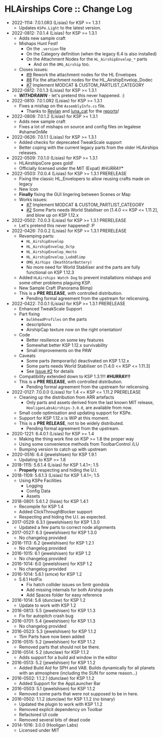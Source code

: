 # HLAirships Core :: Change Log

* 2022-1114: 7.0.1.0R3 (Lisias) for KSP >= 1.3.1
	+ Updates `KSPe.Light` to the latest version.
* 2022-0812: 7.0.1.4 (Lisias) for KSP >= 1.3.1
	+ Adds new sample craft
	+ Mishaps Hunt Fest!
		- On the `.version` file
		- On the Category definition (when the legacy 6.4 is also installed)
		- On the Attachment Nodes for the `HL_AirshipEnvelop_*` parts
			- And on the `OMG_Airship` too.
	+ Closes issues:
		- [#9](https://github.com/net-lisias-ksp/HLAirshipsCore/issues/9) Rework the attachment nodes for the HL Envelopes
		- [#8]([https://github.com/net-lisias-ksp/HLAirshipsCore/issues/8) Fix the attachment nodes for the HL_AirshipEnvelop_Dodec
		- [#7](https://github.com/net-lisias-ksp/HLAirshipsCore/issues/7) Implement MODCAT & CUSTOM_PARTLIST_CATEGORY
* 2022-0812: 7.0.1.3 (Lisias) for KSP >= 1.3.1
	+ ***WITHDRAWN*** - let's pretend this never happened. :)
* 2022-0810: 7.0.1.0R2 (Lisias) for KSP >= 1.3.1
	+ Fixes a mishap on the `AssemblyInfo.cs` file.
		- Thanks to [Reylan](https://forum.kerbalspaceprogram.com/?app=core&module=members&controller=profile&id=222459) and [luna_cat](https://forum.kerbalspaceprogram.com/index.php?/profile/212171-luna_cat/) for the [reports](https://forum.kerbalspaceprogram.com/index.php?/topic/207891-ksp-131-hooligan-labs-airships-core-development-thread-7010-2022-0509/&do=findComment&comment=4162735)! 
* 2022-0808: 7.0.1.2 (Lisias) for KSP >= 1.3.1
	+ Adds new sample craft
	+ Fixes a lot of mishaps on source and config files on legalese #shameOnMe
* 2022-0626: 7.0.1.1 (Lisias) for KSP >= 1.3.1
	+ Added checks for deprecated TweakScale support
	+ Better coping with the current legacy parts from the older HLAirships releases.
* 2022-0509: 7.0.1.0 (Lisias) for KSP >= 1.3.1
	+ HLAirshipsCore goes gold!
	+ Officially licensed under the MIT (Expat) *#HURRAY**
* 2022-0503: 7.0.0.4 (Lisias) for KSP >= 1.3.1 PRERELEASE
	+ Fixing the classic HL_Envelopers to allow reusing crafts made on legacy
	+ New Icon
	+ **Finally** fixing the GUI lingering between Scenes or Map
	+ Works issues:
		- [#7](https://github.com/net-lisias-ksp/HLAirshipsCore/issues/7) Implement MODCAT & CUSTOM_PARTLIST_CATEGORY
		- [#2](https://github.com/net-lisias-ksp/HLAirshipsCore/issues/2) Some Parts needs World Stabiliser on [1.4.0 <= KSP <= 1.11.2], and blow up on KSP 1.12.x
* 2022-0502: 7.0.0.3 (Lisias) for KSP >= 1.3.1 PRERELEASE
	+ Let's pretend this never happened! :P
* 2022-0426: 7.0.0.2 (Lisias) for KSP >= 1.3.1 PRERELEASE
	+ Revamping parts:
		- `HL_AirshipEnvelop`
		- `HL_AirshipEnvelop_Octp`
		- `HL_AirshipEnvelop_Hecto`
		- `HL_AirshipEnvelop_LudoBlimp`
		- `OMG_Airhips (DeathStarBattery)`
		- No more need for World Stabiliser and the parts are fully functional on KSP 1.12.3
	+ Added `HLAirships Watch Dog` to prevent installations mishaps and some other problems plaguing KSP.
	+ New Sample Craft (Panorama Blimp)
	+ This is a **PRE RELEASE**, with controlled distribution.
		- Pending formal agreement from the upstream for relicensing. 
* 2022-0422: 7.0.0.1 (Lisias) for KSP >= 1.3.1 PRERELEASE
	+ Enhanced TweakScale Support
	+ Part fixing
		- `bulkheadProfiles` on the parts
		- descriptions
		- AirshipCap texture now on the right orientation!
	+ Code
		- Better resilience on some key features
		- Somewhat better KSP 1.12.x survivability
		- Small improvements on the PAW
	+ Caveats
		- Some parts (temporarily) deactivated on KSP 1.12.x
		- Some parts needs World Stabiliser on [1.4.0 <= KSP <= 1.11.3]
		- See [Issue #2](https://github.com/net-lisias-ksp/HLAirshipsCore/issues/2) for details 
	+ Compatibility extended down to KSP 1.3.1!!! **#HURRAY!!**
	+ This is a **PRE RELEASE**, with controlled distribution.
		- Pending formal agreement from the upstream for relicensing. 
* 2022-0127: 7.0.0.0 (Lisias) for 1.4 <= KSP <= 1.11.2 PRERELEASE
	+ Cleaning up the distribution from ARR artefacts
		- Only parts and assets derived from the last known MIT release, `HooliganLabsAirships-3.0.0`, are available from now.
	+ Small code optimisation and updating support for KSPe.
	+ Support for KSP 1.12.x is WiP at this moment.
	+ This is a **PRE RELEASE**, not to be widely distributed.
		- Pending formal agreement from the upstream. 
* 2020-1221: 6.4.0.1 (Lisias) for KSP >= 1.4
	+ Making the thing work fine on KSP >= 1.8 the proper way
	+ Using some convenience methods from ToolbarControl /LU
	+ Bumping version to catch up with upstream 
* 2020-0516: 6.4 (jewelshisen) for KSP 1.9.1
	+ Updating to KSP >= 1.8 
* 2018-1115: 5.6.1.4 (Lisias) for KSP 1.4.1+; 1.5
	+ **Properly** respecting <F2> and hiding the U.I.
* 2018-1109: 5.6.1.3 (Lisias) for KSP 1.4.1+; 1.5
	+ Using KSPe Facilities
		- Logging
		- Config Data
		- Assets
* 2018-0801: 5.6.1.2 (lisias) for KSP 1.4.1
	+ Recompile for KSP 1.4
	+ Added ClickThroughBlocker support
	+ Respecting <F2> and hiding the U.I. as expected.
* 2017-0529: 6.3.1 (jewelshisen) for KSP 1.3.0
	+ Updated a few parts to correct node alignments
* 2017-0527: 6.3 (jewelshisen) for KSP 1.3.0
	+ No changelog provided
* 2016-1113: 6.2 (jewelshisen) for KSP 1.2.1
	+ No changelog provided
* 2016-1015: 6.1 (jewelshisen) for KSP 1.2
	+ No changelog provided
* 2016-1014: 6.0 (jewelshisen) for KSP 1.2
	+ No changelog provided
* 2016-1014: 5.6.1 (smce) for KSP 1.2
	+ 5.6.1 HotFix
		- Fix hatch collider issues on 5mtr gondola
		- Add missing internals for both Airship pods
		- Add Spaces folder for easy reference
* 2016-1014: 5.6 (dunclaw) for KSP 1.2
	+ Update to work with KSP 1.2
* 2016-0813: 5.5 (jewelshisen) for KSP 1.1.3
	+ Fix for autopitch crash bug
* 2016-0701: 5.4 (jewelshisen) for KSP 1.1.3
	+ No changelog provided
* 2016-0523: 5.3 (jewelshisen) for KSP 1.1.2
	+ 15m Parts have now been added 
* 2016-0515: 5.2 (jewelshisen) for KSP 1.1.2
	+ Removed parts that should not be there.
* 2016-0514: 5.2 (dunclaw) for KSP 1.1.2
	+ Adds support for a build aid window in the editor
* 2016-0513: 5.2 (jewelshisen) for KSP 1.1.2
	+ Added Build Aid for SPH and VAB. Builds dynamically for all planets with an atmosphere (including the SUN for some reason...) 
* 2016-0502: 1.1.2.1 (dunclaw) for KSP 1.1.2
	+ Added Support for the AppLauncher Bar 
* 2016-0503: 5.1 (jewelshisen) for KSP 1.1.2
	+ Removed some parts that were not supposed to be in here. 
* 2016-0502: 1.1.2 (dunclaw) for KSP 1.1.2 (no binary)
	+ Updated the plugin to work with KSP 1.1.2
	+ Removed explicit dependency on Toolbar
	+ Refactored UI code
	+ Removed several bits of dead code
* 2014-1016: 3.0.0 (Hooligan Labs)
	+ Licensed under MIT
